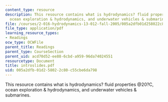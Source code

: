 ```yaml
---
content_type: resource
description: This resource contains what is hydrodynamics? fluid properties @20?C,
  ocean exploration & hydrodynamics, and underwater vehicles & submarines.
file: /courses/2-016-hydrodynamics-13-012-fall-2005/005a2dfb01d258022c80c55cbe6da798_introslides.pdf
file_type: application/pdf
learning_resource_types:
- Readings
ocw_type: OCWFile
parent_title: Readings
parent_type: CourseSection
parent_uid: acd70d52-ee88-6cbd-a959-96da74024551
resourcetype: Document
title: introslides.pdf
uid: 005a2dfb-01d2-5802-2c80-c55cbe6da798
---
```

This resource contains what is hydrodynamics? fluid properties @20?C, ocean exploration & hydrodynamics, and underwater vehicles & submarines.

